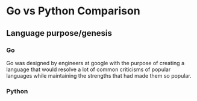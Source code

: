 # Go vs Python Comparison
## Language purpose/genesis
### Go
  Go was designed by engineers at google with the purpose of creating a language that would resolve a lot of common criticisms of popular languages while maintaining the strengths that had made them so popular.

### Python
